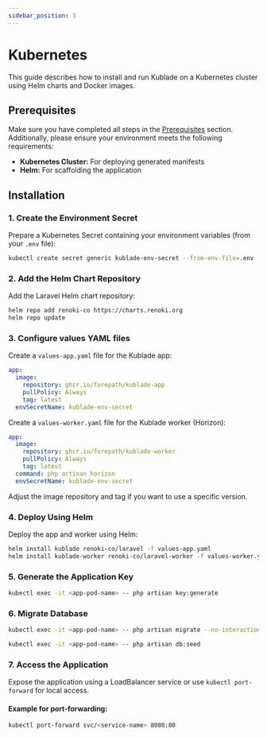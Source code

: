 ```yaml
---
sidebar_position: 3
---
```


# Kubernetes

This guide describes how to install and run Kublade on a Kubernetes cluster using Helm charts and Docker images.

## Prerequisites

Make sure you have completed all steps in the [Prerequisites](../prerequisites.md) section. Additionally, please ensure your environment meets the following requirements:

- **Kubernetes Cluster:** For deploying generated manifests
- **Helm:** For scaffolding the application

## Installation

### 1. Create the Environment Secret

Prepare a Kubernetes Secret containing your environment variables (from your `.env` file):

```bash
kubectl create secret generic kublade-env-secret --from-env-file=.env
```

### 2. Add the Helm Chart Repository

Add the Laravel Helm chart repository:

```bash
helm repo add renoki-co https://charts.renoki.org
helm repo update
```

### 3. Configure values YAML files

Create a `values-app.yaml` file for the Kublade app:

```yaml
app:
  image:
    repository: ghcr.io/forepath/kublade-app
    pullPolicy: Always
    tag: latest
  envSecretName: kublade-env-secret
```

Create a `values-worker.yaml` file for the Kublade worker (Horizon):

```yaml
app:
  image:
    repository: ghcr.io/forepath/kublade-worker
    pullPolicy: Always
    tag: latest
  command: php artisan horizon
  envSecretName: kublade-env-secret
```

Adjust the image repository and tag if you want to use a specific version.

### 4. Deploy Using Helm

Deploy the app and worker using Helm:

```bash
helm install kublade renoki-co/laravel -f values-app.yaml
helm install kublade-worker renoki-co/laravel-worker -f values-worker.yaml
```

### 5. Generate the Application Key

```bash
kubectl exec -it <app-pod-name> -- php artisan key:generate
```

### 6. Migrate Database

```bash
kubectl exec -it <app-pod-name> -- php artisan migrate --no-interaction --force
```

```bash
kubectl exec -it <app-pod-name> -- php artisan db:seed
```

### 7. Access the Application

Expose the application using a LoadBalancer service or use `kubectl port-forward` for local access.

#### Example for port-forwarding:

```bash
kubectl port-forward svc/<service-name> 8080:80
```
